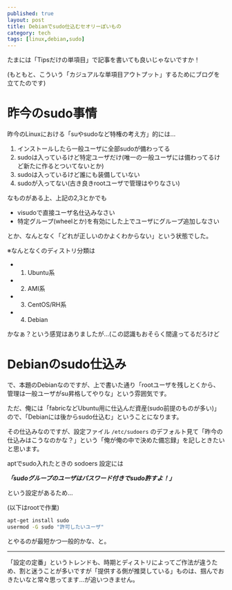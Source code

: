 ```yaml
---
published: true
layout: post
title: Debianでsudo仕込むセオリーぽいもの
category: tech
tags: [linux,debian,sudo]
---
```


たまには「Tipsだけの単項目」で記事を書いても良いじゃないですか！

(もともと、こういう「カジュアルな単項目アウトプット」するためにブログを立てたのです)

# 昨今のsudo事情

昨今のLinuxにおける「suやsudoなど特権の考え方」的には…

1. インストールしたら一般ユーザに全部sudoが備わってる
0. sudoは入っているけど特定ユーザだけ(唯一の一般ユーザには備わってるけど新たに作るとついてないとか)
0. sudoは入っているけど誰にも装備していない
0. sudoが入ってない(古き良きrootユーザで管理はやりなさい)

なものがある上、上記の2,3とかでも

- visudoで直接ユーザ名仕込みなさい
- 特定グループ(wheelとか)を有効にした上でユーザにグループ追加しなさい

とか、なんとなく「どれが正しいのかよくわからない」という状態でした。

※なんとなくのディストリ分類は

+ 1. Ubuntu系
+ 2. AMI系
+ 3. CentOS/RH系
+ 4. Debian

かなぁ？という感覚はありましたが…(この認識もおそらく間違ってるだろけど

# Debianのsudo仕込み

で、本題のDebianなのですが、上で書いた通り「rootユーザを残しとくから、管理は一般ユーザがsu昇格してやりな」という雰囲気です。

ただ、俺には「fabricなどUbuntu用に仕込んだ資産(sudo前提のものが多い)」ので、「Debianには後からsudo仕込む」ということになります。

その仕込みなのですが、設定ファイル `/etc/sudoers` のデフォルト見て「昨今の仕込みはこうなのかな？」という「俺が俺の中で決めた備忘録」を記しときたいと思います。

aptでsudo入れたときの sodoers 設定には

___「sudoグループのユーザはパスワード付きでsudo許すよ！」___

という設定があるため…

(以下はrootで作業)

```bash 
apt-get install sudo
usermod -G sudo "許可したいユーザ" 
```

とやるのが最短かつ一般的かな、と。


---

「設定の定番」というトレンドも、時期とディストリによってご作法が違うため、割と迷うことが多いですが「提供する側が推奨している」ものは、掴んでおきたいなと常々思ってます…が追いつきません。

